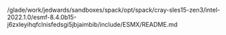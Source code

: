 /glade/work/jedwards/sandboxes/spack/opt/spack/cray-sles15-zen3/intel-2022.1.0/esmf-8.4.0b15-j6zxleyihqfclnisfedsgi5jbjaimbib/include/ESMX/README.md
